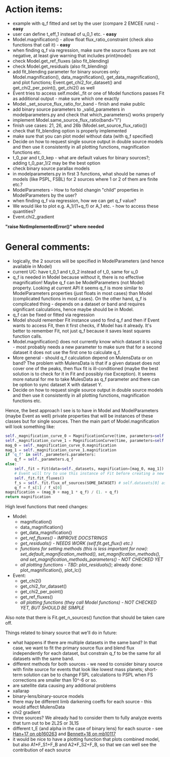 # Action items:


* example with q\_f fitted and set by the user (compare 2 EMCEE runs) - **easy**
* user can define t\_eff\_1 instead of u\_0\_1 etc. - **easy**
* Model.magnification() - allow float flux\_ratio\_constraint (check also functions that call it)  - **easy**
* when finding q\_f via regression, make sure the source fluxes are not negative, at least give warning that includes print(model)
* check Model.get\_ref\_fluxes (also fit\_blending)
* check Model.get\_residuals (also fit\_blending)
* add fit\_blending parameter for binary sources only: Model.magnification(), data\_magnification(), get\_data\_magnification(), and plot functions; Event.get\_chi2\_for\_dataset() and get\_chi2\_per\_point(), get\_chi2() as well
* Event tries to access self.model.\_fit or one of Model functions passes Fit as additional output - make sure which one exactly
* Model.\_set\_source\_flux\_ratio\_for\_band - finish and make public
* add binary source parameters to \_valid\_parameters in modelparameters.py and check that which\_parameters() works properly
* implement Model.same\_source\_flux\_ratio(band="I")
* finish use cases: 21, 26, and 26b (Model.set\_source\_flux\_ratio())
* check that fit\_blending option is properly implemented
* make sure that you can plot model without data (with q\_f specified)
* Decide on how to request single source output in double source models and then use it consistently in all plotting functions, magnification functions etc.
* t\_0\_par and t\_0\_kep - what are default values for binary sources?; adding t\_0\_par\_1/2 may be the best option
* check binary source parallax models
* in modelparameters.py in first 3 functions, what should be names of models (like PSPL, FSBL) for 2 sources where 1 or 2 of them are finite etc.?
* ModelParameters - How to forbid changin "child" properties in ModelParameters by the user?
* when finding q\_f via regression, how we can get q\_f value?
* We would like to plot e.g. A\_1/(1+q\_f) or A\_1 etc. - how to access these quantities?
* Event.chi2\_gradient

**"raise NotImplementedError()" where needed**

# General comments:

* logically, the 2 sources will be specified in ModelParameters (and hence available in Model)
* current UC: have t\_0\_1 and t\_0\_2 instead of t\_0, same for u\_0
* q\_f is needed in Model because without it, there is no effective magnification! Maybe q\_f can be ModelParameters (not Model) property. Looking at current API it seems q\_f is more similar to ModelParameters properties (just floats in most cases) than Model (complicated functions in most cases). On the other hand, q\_f is complicated thing - depends on a dataset or band and requires significant calculations, hence maybe should be in Model.
* q\_f can be fixed or fitted via regression
* Model should remember Fit instance used to find q\_f and then if Event wants to access Fit, then it first checks, if Model has it already. It's better to remember Fit, not just q\_f because it saves least squares function calls.
* Model.magnification() does not currently know which dataset it is using - most probably needs a new parameter to make sure that for a second dataset it does not use the first one to calculate q\_f.
* More general - should q\_f calculation depend on MulensData or on band? The problem with MulensData is that if a given dataset does not cover one of the peaks, then flux fit is ill-conditioned (maybe the best solution is to check for it in Fit and possibly rise Exception). It seems more natural for me to take MulesData as q\_f parameter and there can be option to sync dataset X with dataset Y.
* Decide on how to request single source output in double source models and then use it consistently in all plotting functions, magnification functions etc.


Hence, the best approach I see is to have in Model and ModelParameters (maybe Event as well) private properties that will be instances of these classes but for single sources. Then the main part of Model.magnification will look something like:

```python
self._magnification_curve_0 = MagnificationCurve(time, parameters=self.parameters_source_0, ...)
self._magnification_curve_1 = MagnificationCurve(time, parameters=self.parameters_source_1, ...)
mag_0 = self._magnification_curve_0.magnification
mag_1 = self._magnification_curve_1.magnification
if 'q_f' in self._parameters.parameters:
    q_f = self._parameters.q_f
else:
    self._fit = Fit(data=self._datasets, magnification=[mag_0, mag_1]) 
    # Event will try to use this instance of Fit before creating a new one.
    self._fit.fit_fluxes()
    f_s = self._fit.flux_of_sources(SOME_DATASET) # self.datasets[0] as default
    q_f = f_s[1] / f_s[0] 
magnification = (mag_0 + mag_1 * q_f) / (1. + q_f)
return magnification
```

High level functions that need changes:

* Model:
  * magnification()
  * data\_magnification()
  * get\_data\_magnification()
  * *get\_ref\_fluxes() - IMPROVE DOCSTRINGS*
  * *get\_residuals() - NEEDS WORK (self.fit.get\_flux() etc.)*
  * *functions for setting methods (this is less important for now): set\_default\_magnification\_method(), set\_magnification\_methods(), and set\_magnification\_methods\_parameters() - NOT CHECKED YET*
  * *all plotting functions - TBD: plot\_residuals()*; already done: plot\_magnification(), plot\_lc()
* Event:
  * get\_chi2()
  * get\_chi2\_for\_dataset()
  * get\_chi2\_per\_point()
  * get\_ref\_fluxes()
  * *all plotting functions (they call Model functions) - NOT CHECKED YET, BUT SHOULD BE SIMPLE*

Also note that there is Fit.get\_n\_sources() function that should be taken care off.

Things related to binary source that we'll do in future:

* what happens if there are multiple datasets in the same band? In that case, we want to fit the primary source flux and blend flux independently for each dataset, but constrain q\_f to be the same for all datasets with the same band.
* different methods for both sources - we need to consider binary source with finite source for events that look like lowest mass planets; short-term solution can be to change FSPL calculations to PSPL when FS corrections are smaller than 10^-6 or so.
* are satellite data causing any additional problems
* xallarap
* binary-lens/binary-source models
* there may be different limb darkening coeffs for each source - this would affect MulensData
* chi2 gradient
* three sources? We already had to consider them to fully analyze events that turn out to be 2L2S or 3L1S
* different t\_E (and alpha in the case of binary lens) for each source - see [Han+17 on ob160263](http://adsabs.harvard.edu/abs/2017AJ....154..133H) and [Bennett+18 on mb10117](http://adsabs.harvard.edu/abs/2018AJ....155..141B)
* it would be nice to have a plotting function that plots combined model, but also A1\*F\_S1+F\_B and A2\*F\_S2+F\_B, so that we can well see the contribution of each source


